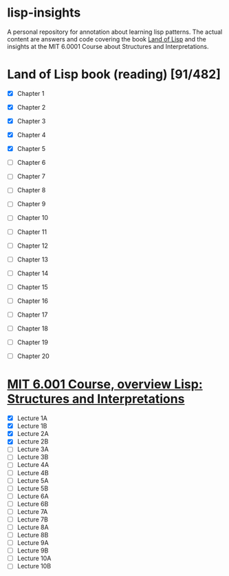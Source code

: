 # lisp-insights
A personal repository for annotation about learning lisp patterns.
The actual content are answers and code covering the book [Land of Lisp](http://www.landoflisp.com) and the insights at the MIT 6.0001 Course about Structures and Interpretations.

# Land of Lisp book (reading) [91/482]

 - [X] Chapter 1
 - [X] Chapter 2
 - [X] Chapter 3
 - [X] Chapter 4
 - [X] Chapter 5
 - [ ] Chapter 6
 - [ ] Chapter 7
 - [ ] Chapter 8
 - [ ] Chapter 9
 - [ ] Chapter 10
 - [ ] Chapter 11
 - [ ] Chapter 12
 - [ ] Chapter 13
 - [ ] Chapter 14
 - [ ] Chapter 15
 - [ ] Chapter 16
 - [ ] Chapter 17
 - [ ] Chapter 18
 - [ ] Chapter 19
 - [ ] Chapter 20


# [MIT 6.001 Course, overview Lisp: Structures and Interpretations](https://www.youtube.com/watch?v=2Op3QLzMgSY&list=PLE18841CABEA24090)

 - [X] Lecture 1A 
 - [X] Lecture 1B
 - [X] Lecture 2A 
 - [X] Lecture 2B
 - [ ] Lecture 3A 
 - [ ] Lecture 3B
 - [ ] Lecture 4A 
 - [ ] Lecture 4B
 - [ ] Lecture 5A 
 - [ ] Lecture 5B
 - [ ] Lecture 6A 
 - [ ] Lecture 6B
 - [ ] Lecture 7A 
 - [ ] Lecture 7B
 - [ ] Lecture 8A 
 - [ ] Lecture 8B
 - [ ] Lecture 9A 
 - [ ] Lecture 9B
 - [ ] Lecture 10A
 - [ ] Lecture 10B